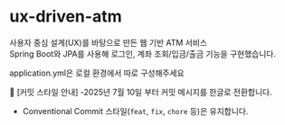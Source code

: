 # ux-driven-atm

사용자 중심 설계(UX)를 바탕으로 만든 웹 기반 ATM 서비스  
Spring Boot와 JPA를 사용해 로그인, 계좌 조회/입금/출금 기능을 구현했습니다.  

application.yml은 로컬 환경에서 따로 구성해주세요

📌 [커밋 스타일 안내]
-2025년 7월 10일 부터 커밋 메시지를 한글로 전환합니다. 
- Conventional Commit 스타일(`feat`, `fix`, `chore` 등)은 유지합니다.
